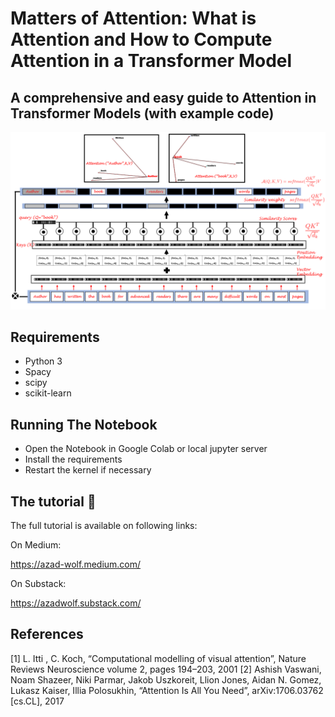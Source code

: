 # Matters of Attention: What is Attention and How to Compute Attention in a Transformer Model
## A comprehensive and easy guide to Attention in Transformer Models (with example code)

![title cover image](cover.png)


## Requirements

* Python 3
* Spacy
* scipy
* scikit-learn

## Running The Notebook

* Open the Notebook in Google Colab or local jupyter server
* Install the requirements
* Restart the kernel if necessary 


## The tutorial 📃

The full tutorial is available on following links:

On Medium:

https://azad-wolf.medium.com/

On Substack:

https://azadwolf.substack.com/




## References 


[1] L. Itti , C. Koch, “Computational modelling of visual attention”, Nature Reviews Neuroscience volume 2, pages 194–203, 2001
[2] Ashish Vaswani, Noam Shazeer, Niki Parmar, Jakob Uszkoreit, Llion Jones, Aidan N. Gomez, Lukasz Kaiser, Illia Polosukhin, “Attention Is All You Need”, arXiv:1706.03762 [cs.CL], 2017



